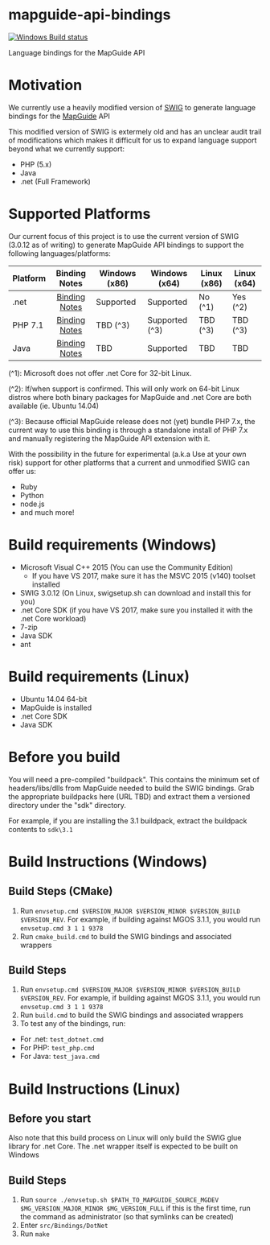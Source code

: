 # mapguide-api-bindings

[![Windows Build status](https://ci.appveyor.com/api/projects/status/rf40wvqdsedmk6lm?svg=true)](https://ci.appveyor.com/project/jumpinjackie/mapguide-api-bindings)

Language bindings for the MapGuide API

# Motivation

We currently use a heavily modified version of [SWIG](http://swig.org) to generate 
language bindings for the [MapGuide](http://mapguide.osgeo.org) API

This modified version of SWIG is extermely old and has an unclear audit trail of modifications
which makes it difficult for us to expand language support beyond what we currently support:

 * PHP (5.x)
 * Java
 * .net (Full Framework)

# Supported Platforms

Our current focus of this project is to use the current version of SWIG (3.0.12 as of writing) to generate
MapGuide API bindings to support the following languages/platforms:

| Platform | Binding Notes                                | Windows (x86) | Windows (x64) | Linux (x86) | Linux (x64) |
| -------- |:--------------------------------------------:| ------------- | ------------- | ----------- | ----------- |
| .net     |[Binding Notes](src/Bindings/DotNet/README.md)| Supported     | Supported     | No (^1)     | Yes (^2)    |
| PHP 7.1  |[Binding Notes](src/Bindings/Php/README.md)   | TBD (^3)      | Supported (^3)| TBD (^3)    | TBD (^3)    |
| Java     |[Binding Notes](src/Bindings/Java/README.md)  | TBD           | Supported     | TBD         | TBD         |
 
(^1): 
Microsoft does not offer .net Core for 32-bit Linux.

(^2): 
If/when support is confirmed. This will only work on 64-bit Linux distros where both binary packages for MapGuide and .net Core are both available (ie. Ubuntu 14.04)

(^3):
Because official MapGuide release does not (yet) bundle PHP 7.x, the current way to use this binding is through a standalone install of PHP 7.x and manually registering the MapGuide API extension with it.

With the possibility in the future for experimental (a.k.a Use at your own risk) support for other platforms that a current and unmodified SWIG can offer us:

 * Ruby
 * Python
 * node.js
 * and much more!

# Build requirements (Windows)

 * Microsoft Visual C++ 2015 (You can use the Community Edition)
    * If you have VS 2017, make sure it has the MSVC 2015 (v140) toolset installed
 * SWIG 3.0.12 (On Linux, swigsetup.sh can download and install this for you)
 * .net Core SDK (if you have VS 2017, make sure you installed it with the .net Core workload)
 * 7-zip
 * Java SDK
 * ant

# Build requirements (Linux)

 * Ubuntu 14.04 64-bit
 * MapGuide is installed
 * .net Core SDK
 * Java SDK

# Before you build

You will need a pre-compiled "buildpack". This contains the minimum set of headers/libs/dlls from MapGuide needed to build 
the SWIG bindings. Grab the appropriate buildpacks here (URL TBD) and extract them a versioned directory under the "sdk" directory. 

For example, if you are installing the 3.1 buildpack, extract the buildpack contents to ```sdk\3.1```

# Build Instructions (Windows)

## Build Steps (CMake)

 1. Run ```envsetup.cmd $VERSION_MAJOR $VERSION_MINOR $VERSION_BUILD $VERSION_REV```. For example, if building against MGOS 3.1.1, you would run ```envsetup.cmd 3 1 1 9378```
 2. Run ```cmake_build.cmd``` to build the SWIG bindings and associated wrappers

## Build Steps

 1. Run ```envsetup.cmd $VERSION_MAJOR $VERSION_MINOR $VERSION_BUILD $VERSION_REV```. For example, if building against MGOS 3.1.1, you would run ```envsetup.cmd 3 1 1 9378```
 2. Run ```build.cmd``` to build the SWIG bindings and associated wrappers
 3. To test any of the bindings, run:
   - For .net: `test_dotnet.cmd`
   - For PHP: `test_php.cmd`
   - For Java: `test_java.cmd`

# Build Instructions (Linux)

## Before you start

Also note that this build process on Linux will only build the SWIG glue library for .net Core. The .net wrapper itself is expected to be built on Windows

## Build Steps

 1. Run ```source ./envsetup.sh $PATH_TO_MAPGUIDE_SOURCE_MGDEV $MG_VERSION_MAJOR_MINOR $MG_VERSION_FULL``` if this is the first time, run the command as administrator (so that symlinks can be created)
 2. Enter ```src/Bindings/DotNet```
 3. Run ```make```